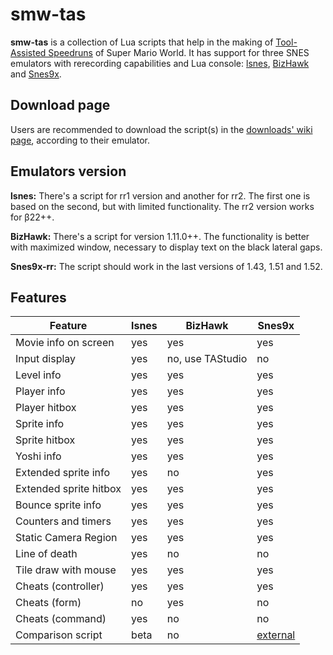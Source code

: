 smw-tas
=======

**smw-tas** is a collection of Lua scripts that help in the making of [Tool-Assisted Speedruns](http://tasvideos.org/) of Super Mario World. It has support for three SNES emulators with rerecording capabilities and Lua console: [lsnes](http://tasvideos.org/Lsnes.html), [BizHawk](http://tasvideos.org/BizHawk.html) and [Snes9x](https://code.google.com/p/snes9x-rr/).

Download page
-------------
Users are recommended to download the script(s) in the [downloads' wiki page](https://github.com/rodamaral/smw-tas/wiki/Downloads), according to their emulator.

Emulators version
-----------------
**lsnes:**
There's a script for rr1 version and another for rr2. The first one is based on the second, but with limited functionality. The rr2 version works for β22++.

**BizHawk:**
There's a script for version 1.11.0++.
The functionality is better with maximized window, necessary to display text on the black lateral gaps.

**Snes9x-rr:**
The script should work in the last versions of 1.43, 1.51 and 1.52. 

Features
--------
Feature|lsnes | BizHawk |Snes9x
------------ | ------------- | ------------- | -------------
Movie info on screen|yes|yes|yes
Input display|yes|no, use TAStudio|no
Level info|yes|yes|yes
Player info|yes|yes|yes
Player hitbox|yes|yes|yes
Sprite info|yes|yes|yes
Sprite hitbox|yes|yes|yes
Yoshi info|yes|yes|yes
Extended sprite info|yes|no|yes
Extended sprite hitbox|yes|yes|yes
Bounce sprite info|yes|yes|yes
Counters and timers|yes|yes|yes
Static Camera Region|yes|yes|yes
Line of death|yes|no|no
Tile draw with mouse|yes|yes|yes
Cheats (controller)|yes|yes|yes
Cheats (form)|no|yes|no
Cheats (command)|yes|no|no
Comparison script|beta|no|[external](http://tasvideos.org/forum/viewtopic.php?p=219824#219824)
